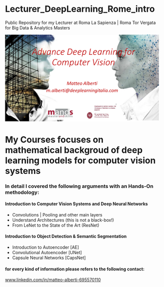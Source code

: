# Lecturer_DeepLearning_Rome_intro
Public Repository for my Lecturer at Roma La Sapienza | Roma Tor Vergata for Big Data & Analytics Masters


![](images/MDBS.png) 

# My Courses focuses on mathematical backgroud of deep learning models for computer vision systems

### In detail I covered the following arguments with an Hands-On methodology:

#### Introduction to Computer Vision Systems and Deep Neural Networks
  - Convolutions | Pooling and other main layers
  - Understand Architectures (this is not a black-box!)
  - From LeNet to the State of the Art (ResNet)

#### Introduction to Object Detection & Semantic Segmentation
  - Introduction to Autoencoder [AE]
  - Convolutional Autoencoder [UNet]
  - Capsule Neural Networks [CapsNet]

#### for every kind of information please refers to the following contact:

www.linkedin.com/in/matteo-alberti-695570110
